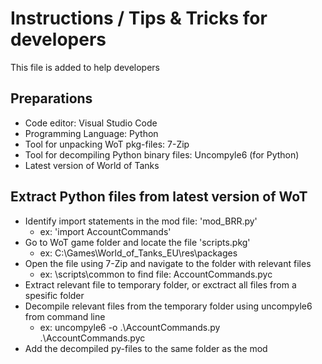 # Instructions / Tips & Tricks for developers 
This file is added to help developers

## Preparations
* Code editor: Visual Studio Code
* Programming Language: Python
* Tool for unpacking WoT pkg-files: 7-Zip
* Tool for decompiling Python binary files: Uncompyle6 (for Python)
* Latest version of World of Tanks

## Extract Python files from latest version of WoT 
* Identify import statements in the mod file: 'mod_BRR.py'
  * ex: 'import AccountCommands'
* Go to WoT game folder and locate the file 'scripts.pkg' 
  * ex: C:\Games\World_of_Tanks_EU\res\packages
* Open the file using 7-Zip and navigate to the folder with relevant files
  * ex: \scripts\common to find file: AccountCommands.pyc
* Extract relevant file to temporary folder, or exctract all files from a spesific folder
* Decompile relevant files from the temporary folder using uncompyle6 from command line
  * ex: uncompyle6 -o .\AccountCommands.py .\AccountCommands.pyc
* Add the decompiled py-files to the same folder as the mod
